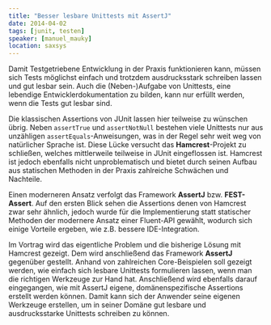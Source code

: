 ```yaml
---
title: "Besser lesbare Unittests mit AssertJ"
date: 2014-04-02
tags: [junit, testen]
speaker: [manuel_mauky]
location: saxsys
---
```


Damit Testgetriebene Entwicklung in der Praxis funktionieren kann, müssen sich Tests möglichst einfach und trotzdem
ausdrucksstark schreiben lassen und gut lesbar sein. Auch die (Neben-)Aufgabe von Unittests, eine lebendige
Entwicklerdokumentation zu bilden, kann nur erfüllt werden, wenn die Tests gut lesbar sind.

Die klassischen Assertions von JUnit lassen hier teilweise zu wünschen übrig. Neben `assertTrue` und `assertNotNull`
bestehen viele Unittests nur aus unzähligen `assertEquals`-Anweisungen, was in der Regel sehr weit weg von natürlicher
Sprache ist. Diese Lücke versucht das **Hamcrest**-Projekt zu schließen, welches mittlerweile teilweise in JUnit
eingeflossen ist. Hamcrest ist jedoch ebenfalls nicht unproblematisch und bietet durch seinen Aufbau aus statischen
Methoden in der Praxis zahlreiche Schwächen und Nachteile.

Einen moderneren Ansatz verfolgt das Framework **AssertJ** bzw. **FEST-Assert**. Auf den ersten Blick sehen die
Assertions denen von Hamcrest zwar sehr ähnlich, jedoch wurde für die Implementierung statt statischer Methoden der
modernere Ansatz einer Fluent-API gewählt, wodurch sich einige Vorteile ergeben, wie z.B. bessere IDE-Integration.

Im Vortrag wird das eigentliche Problem und die bisherige Lösung mit Hamcrest gezeigt. Dem wird anschließend das
Framework **AssertJ** gegenüber gestellt. Anhand von zahlreichen Core-Beispielen soll gezeigt werden, wie einfach sich
lesbare Unittests formulieren lassen, wenn man die richtigen Werkzeuge zur Hand hat. Anschließend wird ebenfalls darauf
eingegangen, wie mit AssertJ eigene, domänenspezifische Assertions erstellt werden können. Damit kann sich der Anwender
seine eigenen Werkzeuge erstellen, um in seiner Domäne gut lesbare und ausdrucksstarke Unittests schreiben zu können.
